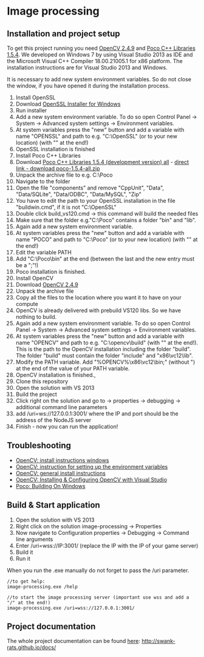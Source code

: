 Image processing
================

Installation and project setup
-------------------
To get this project running you need [OpenCV 2.4.9](http://opencv.org/) and [Poco C++ Libraries 1.5.4](http://pocoproject.org/). We developed on Windows 7 by using Visual Studio 2013 as IDE and the Microsoft Visual C++ Compiler 18.00.21005.1 for x86 platform. The installation instructions are for Visual Studio 2013 and Windows. 

It is necessary to add new system environment variables. So do not close the window, if you have opened it during the installation process.

1. Install OpenSSL
  1. Download [OpenSSL Installer for Windows](https://slproweb.com/products/Win32OpenSSL.html)
  2. Run installer
  3. Add a new system environment variable. To do so open Control Panel -> System -> Advanced system settings -> Environment variables.
  4. At system variables press the "new" button and add a variable with name "OPENSSL" and path to e.g. "C:\OpenSSL\" (or to your new location) (with "\" at the end!)
  5. OpenSSL installation is finished
2. Install Poco C++ Libraries
  1. Download [Poco C++ Libraries 1.5.4 (development version) all](http://pocoproject.org/download/index.html) - [direct link - download poco-1.5.4-all.zip](http://pocoproject.org/releases/poco-1.5.4/)
  2. Unpack the archive file to e.g. C:\Poco
  3. Navigate to the folder
  4. Open the file "components" and remove "CppUnit", "Data", "Data/SQLite", "Data/ODBC", "Data/MySQL", "Zip"
  5. You have to edit the path to your OpenSSL installation in the file "buildwin.cmd", if it is not "C:\OpenSSL"
  6. Double click build_vs120.cmd -> this command will build the needed files
  7. Make sure that the folder e.g."C:\Poco" contains a folder "bin" and "lib". 
  8. Again add a new system environment variable. 
  9. At system variables press the "new" button and add a variable with name "POCO" and path to "C:\Poco\" (or to your new location) (with "\" at the end!)
  10. Edit the variable PATH
  11. Add "C:\Poco\bin" at the end (between the last and the new entry must be a ";"!)
  12. Poco installation is finished.
2. Install OpenCV
  1. Download [OpenCV 2.4.9](http://opencv.org/)
  2. Unpack the archive file
  3. Copy all the files to the location where you want it to have on your compute
  4. OpenCV is already delivered with prebuild VS120 libs. So we have nothing to build.
  5. Again add a new system environment variable. To do so open Control Panel -> System -> Advanced system settings -> Environment variables.
  6. At system variables press the "new" button and add a variable with name "OPENCV" and path to e.g. "C:\opencv\build\" (with "\" at the end!). This is the path to the OpenCV installation including the folder "build". The folder "build" must contain the folder "include" and "x86\vc12\lib". 
  7. Modify the PATH variable. Add "%OPENCV%\x86\vc12\bin;" (without ") at the end of the value of your PATH variable.
  8. OpenCV installation is finished.,
3. Clone this repository
4. Open the solution with VS 2013
5. Build the project
6. Click right on the solution and go to -> properties -> debugging -> additional command line parameters
7. add /uri=ws://127.0.0.1:3001/ where the IP and port should be the address of the NodeJS server
6. Finish - now you can run the application!

Troubleshooting
-------------------
  * [OpenCV: install instructions windows](http://docs.opencv.org/doc/tutorials/introduction/windows_install/windows_install.html#windows-installation)
  * [OpenCV: instruction for setting up the environment variables](http://docs.opencv.org/doc/tutorials/introduction/windows_install/windows_install.html#windowssetpathandenviromentvariable)
  * [OpenCV: general install instructions](http://docs.opencv.org/doc/tutorials/introduction/table_of_content_introduction/table_of_content_introduction.html)
  * [OpenCV: Installing & Configuring OpenCV with Visual Studio](http://opencv-srf.blogspot.co.at/2013/05/installing-configuring-opencv-with-vs.html)
  * [Poco: Building On Windows](http://pocoproject.org/docs/00200-GettingStarted.html#7)

Build & Start application
-------------------
1. Open the solution with VS 2013
2. Right click on the solution image-processing -> Properties
3. Now navigate to Configuration properties -> Debugging -> Command line arguments
4. Enter /uri=wss://IP:3001/ (replace the IP with the IP of your game server)
5. Build it
6. Run it

When you run the .exe manually do not forget to pass the /uri parameter. 

```
//to get help:
image-processing.exe /help

//to start the image processing server (important use wss and add a "/" at the end!)
image-processing.exe /uri=wss://127.0.0.1:3001/
```

Project documentation
-------------------
The whole project documentation can be found [here](http://swank-rats.github.io/docs): http://swank-rats.github.io/docs/
